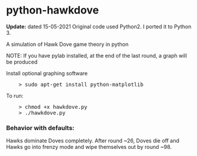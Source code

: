 python-hawkdove
===============

**Update:** dated 15-05-2021 Original code used Python2. I ported it to Python 3. 

A simulation of Hawk Dove game theory in python

NOTE: If you have pylab installed, at the end of the last round, a graph will be produced


Install optional graphing software
<pre>
	> sudo apt-get install python-matplotlib
</pre>


To run:
<pre>
	> chmod +x hawkdove.py
	> ./hawkdove.py
</pre>

<h3>Behavior with defaults:</h3>
Hawks dominate Doves completely. After round ~26, Doves die off and Hawks go into frenzy mode and wipe themselves out by round ~98.
